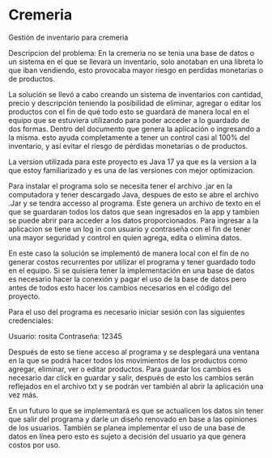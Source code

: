 # Cremeria
Gestión de inventario para cremeria 

Descripcion del problema: 
En la cremeria no se tenia una base de datos o un sistema en el que se llevara un inventario, solo anotaban en una libreta lo que iban vendiendo, esto provocaba mayor riesgo en perdidas monetarias o de productos.

La solución se llevó a cabo creando un sistema de inventarios con cantidad, precio y descripción teniendo la posibilidad de eliminar, agregar o editar los productos con el fin de qué todo esto se guardará de manera local en el equipo que se estuviera utilizando para poder acceder a lo guardado de dos formas. Dentro del documento que genera la aplicación o ingresando a la misma. esto ayuda completamente a tener un control casi al 100% del inventario, y así evitar el riesgo de pérdidas monetarias o de productos.

La version utilizada para este proyecto es Java 17 ya que es la version a la que estoy familiarizado y es una de las versiones con mejor optimizacion.

Para instalar el programa solo se necesita tener el archivo .jar en la computadora y tener descargado Java, despues de esto se abre el archivo .Jar y se tendra accesso al programa. Este genera un archivo de texto en el que se guardaran todos los datos que sean ingresados en la app y tambien se puede abrir para acceder a los datos proporcionados. Para ingresar a la aplicacion se tiene un log in con usuario y contraseña con el fin de tener una mayor seguridad y control en quien agrega, edita o elimina datos.

En este caso la solución se implementó de manera local con el fin de no generar costos recurrentes por utilizar el programa y tener guardado todo en el equipo. Si se quisiera tener la implementación en una base de datos es necesario hacer la conexión y pagar el uso de la base de datos pero antes de todos esto hacer los cambios necesarios en el código del proyecto. 

Para el uso del programa es necesario iniciar sesión con las siguientes credenciales: 

Usuario: rosita
Contraseña: 12345

Después de esto se tiene acceso al programa y se desplegará una ventana en la que se podrá hacer todos los movimientos de los productos como agregar, eliminar, ver o editar productos. Para guardar los cambios es necesario dar click en guardar y salir, después de esto los cambios serán reflejados en el archivo txt y se podrán ver también al abrir la aplicación una vez más. 

En un futuro lo que se implementará es que se actualicen los datos sin tener que salir del programa y darle un diseño renovado en base a las opiniones de los usuarios. También se planea implementar el uso de una base de datos en línea pero esto es sujeto a decisión del usuario ya que genera costos por uso.
